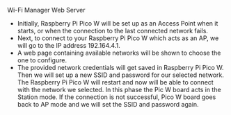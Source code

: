 
Wi-Fi Manager Web Server

- Initially, Raspberry Pi Pico W will be set up as an Access Point when it starts, or when the connection to the last connected network fails.
- Next, to connect to your Raspberry Pi Pico W which acts as an AP, we will go to the IP address 192.164.4.1.
- A web page containing available networks will be shown to choose the one to configure.
- The provided network credentials will get saved in Raspberry Pi Pico W.
Then we will set up a new SSID and password for our selected network. The Raspberry Pi Pico W will restart and now will be able to connect with the network we selected. In this phase the Pic W board acts in the Station mode.
If the connection is not successful, Pico W board goes back to AP mode and we will set the SSID and password again.